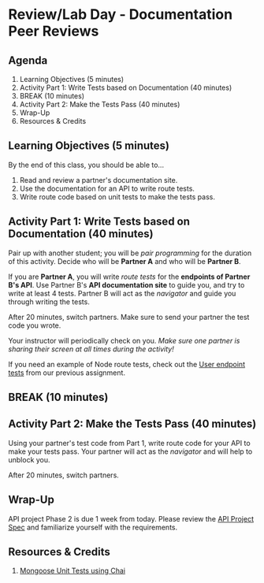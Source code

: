 # Review/Lab Day - Documentation Peer Reviews

## Agenda

1. Learning Objectives (5 minutes)
1. Activity Part 1: Write Tests based on Documentation (40 minutes)
1. BREAK (10 minutes)
1. Activity Part 2: Make the Tests Pass (40 minutes)
1. Wrap-Up
1. Resources & Credits

## Learning Objectives (5 minutes)

By the end of this class, you should be able to...

1. Read and review a partner's documentation site.
1. Use the documentation for an API to write route tests.
1. Write route code based on unit tests to make the tests pass.

## Activity Part 1: Write Tests based on Documentation (40 minutes)

Pair up with another student; you will be _pair programming_ for the duration of this activity. Decide who will be **Partner A** and who will be **Partner B**.

If you are **Partner A**, you will write _route tests_ for the **endpoints of Partner B's API**. Use Partner B's **API documentation site** to guide you, and try to write at least 4 tests. Partner B will act as the _navigator_ and guide you through writing the tests.

After 20 minutes, switch partners. Make sure to send your partner the test code you wrote.

Your instructor will periodically check on you. _Make sure one partner is sharing their screen at all times during the activity!_

If you need an example of Node route tests, check out the [User endpoint tests](https://github.com/Make-School-Labs/chai-testing-challenges/blob/master/src/test/user.js) from our previous assignment.

## BREAK (10 minutes)

## Activity Part 2: Make the Tests Pass (40 minutes)

Using your partner's test code from Part 1, write route code for your API to make your tests pass. Your partner will act as the _navigator_ and will help to unblock you.

After 20 minutes, switch partners.

## Wrap-Up

API project Phase 2 is due 1 week from today. Please review the [API Project Spec](Projects/02-Custom-API-Project.md) and familiarize yourself with the requirements.

## Resources & Credits

1. [Mongoose Unit Tests using Chai](https://medium.com/nongaap/beginners-guide-to-writing-mongodb-mongoose-unit-tests-using-mocha-chai-ab5bdf3d3b1d)